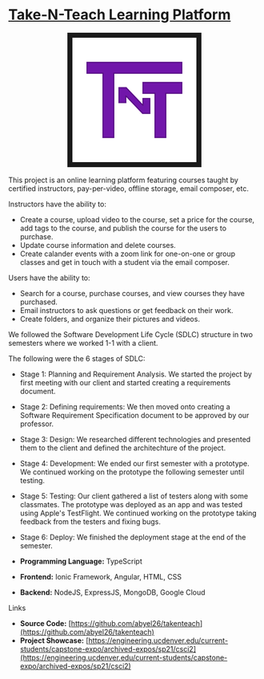 # [Take-N-Teach Learning Platform](https://engineering.ucdenver.edu/current-students/capstone-expo/archived-expos/sp21/csci2)
<p align="center">
<a href="https://engineering.ucdenver.edu/current-students/capstone-expo/archived-expos/sp21/csci2" target="_blank"><img src="thumbnail_image.png" 
alt="IMAGE ALT TEXT HERE" width="248"  border="10"/></a>
 </p>
 
This project is an online learning platform featuring courses taught by certified instructors, pay-per-video, offline storage, email composer, etc.

Instructors have the ability to:
* Create a course, upload video to the course, set a price for the course, add tags to the course, and publish the course for the users to purchase.
* Update course information and delete courses. 
* Create calander events with a zoom link for one-on-one or group classes and get in touch with a student via the email composer.

Users have the ability to:
* Search for a course, purchase courses, and view courses they have purchased.
* Email instructors to ask questions or get feedback on their work.
* Create folders, and organize their pictures and videos.

We followed the Software Development Life Cycle (SDLC) structure in two semesters where we worked 1-1 with a client.

The following were the 6 stages of SDLC:
* Stage 1: Planning and Requirement Analysis. We started the project by first meeting with our client and started creating a requirements document. 
* Stage 2: Defining requirements: We then moved onto creating a Software Requirement Specification document to be approved by our professor. 
* Stage 3: Design: We researched different technologies and presented them to the client and defined the architechture of the project.
* Stage 4: Development: We ended our first semester with a prototype. We continued working on the prototype the following semester until testing.
* Stage 5: Testing: Our client gathered a list of testers along with some classmates. The prototype was deployed as an app and was tested using Apple's TestFlight. We continued working on the prototype taking feedback from the testers and fixing bugs.
* Stage 6: Deploy: We finished the deployment stage at the end of the semester. 

* **Programming Language:** TypeScript
* **Frontend:** Ionic Framework, Angular, HTML, CSS
* **Backend:** NodeJS, ExpressJS, MongoDB, Google Cloud

Links
* **Source Code:** [https://github.com/abyel26/takenteach](https://github.com/abyel26/takenteach)
* **Project Showcase:** [https://engineering.ucdenver.edu/current-students/capstone-expo/archived-expos/sp21/csci2](https://engineering.ucdenver.edu/current-students/capstone-expo/archived-expos/sp21/csci2)
